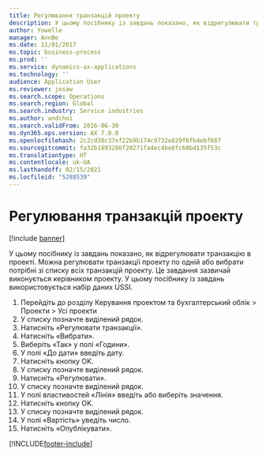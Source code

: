 ```yaml
---
title: Регулювання транзакцій проекту
description: У цьому посібнику із завдань показано, як відрегулювати транзакцію в проекті.
author: Yowelle
manager: AnnBe
ms.date: 11/01/2017
ms.topic: business-process
ms.prod: ''
ms.service: dynamics-ax-applications
ms.technology: ''
audience: Application User
ms.reviewer: josaw
ms.search.scope: Operations
ms.search.region: Global
ms.search.industry: Service industries
ms.author: andchoi
ms.search.validFrom: 2016-06-30
ms.dyn365.ops.version: AX 7.0.0
ms.openlocfilehash: 2c2cd38c37ef22b9b174c9732e829f6fb4ebf687
ms.sourcegitcommit: fa32b1893286f20271fa4ec4be8fc68bd135f53c
ms.translationtype: HT
ms.contentlocale: uk-UA
ms.lasthandoff: 02/15/2021
ms.locfileid: "5288539"
---
```

# <a name="adjust-project-transactions"></a>Регулювання транзакцій проекту

[!include [banner](../../includes/banner.md)]

У цьому посібнику із завдань показано, як відрегулювати транзакцію в проекті. Можна регулювати транзакції проекту по одній або вибрати потрібні зі списку всіх транзакцій проекту. Це завдання зазвичай виконується керівником проекту. У цьому посібнику із завдань використовується набір даних USSI.

1. Перейдіть до розділу Керування проектом та бухгалтерський облік > Проекти > Усі проекти 
2. У списку позначте виділений рядок. 
3. Натисніть «Регулювати транзакції». 
4. Натисніть «Вибрати». 
5. Виберіть «Так» у полі «Години». 
6. У полі «До дати» введіть дату. 
7. Натисніть кнопку OK. 
8. У списку позначте виділений рядок. 
9. Натисніть «Регулювати». 
10. У списку позначте виділений рядок. 
11. У полі властивостей «Лінія» введіть або виберіть значення. 
12. Натисніть кнопку OK. 
13. У списку позначте виділений рядок. 
14. У полі «Вартість» уведіть число. 
15. Натисніть «Опублікувати». 


[!INCLUDE[footer-include](../../includes/footer-banner.md)]